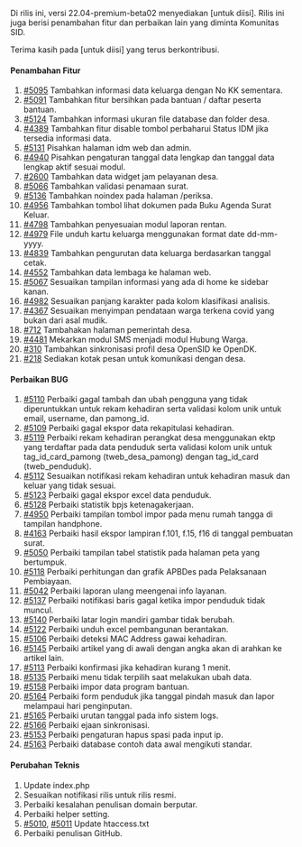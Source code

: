 Di rilis ini, versi 22.04-premium-beta02 menyediakan [untuk diisi]. Rilis ini juga berisi penambahan fitur dan perbaikan lain yang diminta Komunitas SID.

Terima kasih pada [untuk diisi] yang terus berkontribusi.

#### Penambahan Fitur
1. [#5095](https://github.com/OpenSID/OpenSID/issues/5095) Tambahkan informasi data keluarga dengan No KK sementara.
2. [#5091](https://github.com/OpenSID/OpenSID/issues/5091) Tambahkan fitur bersihkan pada bantuan / daftar peserta bantuan.
3. [#5124](https://github.com/OpenSID/OpenSID/issues/5124) Tambahkan informasi ukuran file database dan folder desa.
4. [#4389](https://github.com/OpenSID/OpenSID/issues/4389) Tambahkan fitur disable tombol perbaharui Status IDM jika tersedia informasi data.
5. [#5131](https://github.com/OpenSID/OpenSID/issues/5131) Pisahkan halaman idm web dan admin.
6. [#4940](https://github.com/OpenSID/OpenSID/issues/4940) Pisahkan pengaturan tanggal data lengkap dan tanggal data lengkap aktif sesuai modul.
7. [#2600](https://github.com/OpenSID/OpenSID/issues/2600) Tambahkan data widget jam pelayanan desa.
8. [#5066](https://github.com/OpenSID/OpenSID/issues/5066) Tambahkan validasi penamaan surat.
9. [#5136](https://github.com/OpenSID/OpenSID/issues/5136) Tambahkan noindex pada halaman /periksa.
10. [#4956](https://github.com/OpenSID/OpenSID/issues/4956) Tambahkan tombol lihat dokumen pada Buku Agenda Surat Keluar.
11. [#4798](https://github.com/OpenSID/OpenSID/issues/4798) Tambahkan penyesuaian modul laporan rentan.
12. [#4979](https://github.com/OpenSID/OpenSID/issues/4979) File unduh kartu keluarga menggunakan format date dd-mm-yyyy.
13. [#4839](https://github.com/OpenSID/OpenSID/issues/4839) Tambahkan pengurutan data keluarga berdasarkan tanggal cetak.
14. [#4552](https://github.com/OpenSID/OpenSID/issues/4552) Tambahkan data lembaga ke halaman web.
15. [#5067](https://github.com/OpenSID/OpenSID/issues/5067) Sesuaikan tampilan informasi yang ada di home ke sidebar kanan.
16. [#4982](https://github.com/OpenSID/OpenSID/issues/4982) Sesuaikan panjang karakter pada kolom klasifikasi analisis.
17. [#4367](https://github.com/OpenSID/OpenSID/issues/4367) Sesuaikan menyimpan pendataan warga terkena covid yang bukan dari asal mudik.
18. [#712](https://github.com/OpenSID/OpenSID/issues/712) Tambahakan halaman pemerintah desa.
19. [#4481](https://github.com/OpenSID/OpenSID/issues/4481) Mekarkan modul SMS menjadi modul Hubung Warga.
20. [#310](https://github.com/OpenSID/OpenDK/issues/310) Tambahkan sinkronisasi profil desa OpenSID ke OpenDK.
21. [#218](https://github.com/OpenSID/OpenDK/issues/218) Sediakan kotak pesan untuk komunikasi dengan desa.


#### Perbaikan BUG

1. [#5110](https://github.com/OpenSID/OpenSID/issues/5110) Perbaiki gagal tambah dan ubah pengguna yang tidak diperuntukkan untuk rekam kehadiran serta validasi kolom unik untuk email, username, dan pamong_id.
2. [#5109](https://github.com/OpenSID/OpenSID/issues/5109) Perbaiki gagal ekspor data rekapitulasi kehadiran.
3. [#5119](https://github.com/OpenSID/OpenSID/issues/5119) Perbaiki rekam kehadiran perangkat desa menggunakan ektp yang terdaftar pada data penduduk serta validasi kolom unik untuk tag_id_card_pamong (tweb_desa_pamong) dengan tag_id_card (tweb_penduduk).
4. [#5112](https://github.com/OpenSID/OpenSID/issues/5112) Sesuaikan notifikasi rekam kehadiran untuk kehadiran masuk dan keluar yang tidak sesuai.
5. [#5123](https://github.com/OpenSID/OpenSID/issues/5123) Perbaiki gagal ekspor excel data penduduk.
6. [#5128](https://github.com/OpenSID/OpenSID/issues/5128) Perbaiki statistik bpjs ketenagakerjaan.
7. [#4950](https://github.com/OpenSID/OpenSID/issues/4950) Perbaiki tampilan tombol impor pada menu rumah tangga di tampilan handphone.
8. [#4163](https://github.com/OpenSID/OpenSID/issues/4163) Perbaiki hasil ekspor lampiran f.101, f.15, f16 di tanggal pembuatan surat.
9. [#5050](https://github.com/OpenSID/OpenSID/issues/5050) Perbaiki tampilan tabel statistik pada halaman peta yang bertumpuk.
10. [#5118](https://github.com/OpenSID/OpenSID/issues/5118) Perbaiki perhitungan dan grafik APBDes pada Pelaksanaan Pembiayaan.
11. [#5042](https://github.com/OpenSID/OpenSID/issues/5042) Perbaiki laporan ulang meengenai info layanan.
12. [#5137](https://github.com/OpenSID/OpenSID/issues/5137) Perbaiki notifikasi baris gagal ketika impor penduduk tidak muncul.
13. [#5140](https://github.com/OpenSID/OpenSID/issues/5140) Perbaiki latar login mandiri gambar tidak berubah.
14. [#5122](https://github.com/OpenSID/OpenSID/issues/5122) Perbaiki unduh excel pembangunan berantakan.
15. [#5106](https://github.com/OpenSID/OpenSID/issues/5106) Perbaiki deteksi MAC Address gawai kehadiran.
16. [#5145](https://github.com/OpenSID/OpenSID/issues/5145) Perbaiki artikel yang di awali dengan angka akan di arahkan ke artikel lain.
17. [#5113](https://github.com/OpenSID/OpenSID/issues/5113) Perbaiki konfirmasi jika kehadiran kurang 1 menit.
18. [#5135](https://github.com/OpenSID/OpenSID/issues/5135) Perbaiki menu tidak terpilih saat melakukan ubah data.
19. [#5158](https://github.com/OpenSID/OpenSID/issues/5158) Perbaiki impor data program bantuan.
20. [#5164](https://github.com/OpenSID/OpenSID/issues/5164) Perbaiki form penduduk jika tanggal pindah masuk dan lapor melampaui hari penginputan.
21. [#5165](https://github.com/OpenSID/OpenSID/issues/5165) Perbaiki urutan tanggal pada info sistem logs.
22. [#5166](https://github.com/OpenSID/OpenSID/issues/5166) Perbaiki ejaan sinkronisasi.
23. [#5153](https://github.com/OpenSID/OpenSID/issues/5153) Perbaiki pengaturan hapus spasi pada input ip.
24. [#5163](https://github.com/OpenSID/OpenSID/issues/5163) Perbaiki database contoh data awal mengikuti standar.

#### Perubahan Teknis

1. Update index.php
2. Sesuaikan notifikasi rilis untuk rilis resmi.
3. Perbaiki kesalahan penulisan domain berputar.
4. Perbaiki helper setting.
5. [#5010](https://github.com/OpenSID/OpenSID/pull/5010), [#5011](https://github.com/OpenSID/OpenSID/pull/5011) Update htaccess.txt
6. Perbaiki penulisan GitHub.

